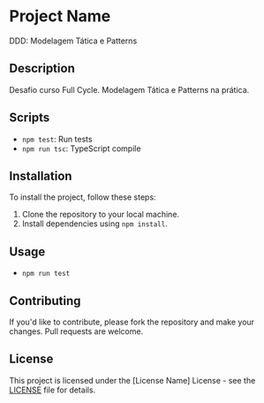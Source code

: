 # Project Name
DDD: Modelagem Tática e Patterns
## Description

Desafio curso Full Cycle. Modelagem Tática e Patterns na prática.

## Scripts

- `npm test`: Run tests
- `npm run tsc`: TypeScript compile

## Installation

To install the project, follow these steps:

1. Clone the repository to your local machine.
2. Install dependencies using `npm install`.

## Usage

- `npm run test`

## Contributing

If you'd like to contribute, please fork the repository and make your changes. Pull requests are welcome.

## License

This project is licensed under the [License Name] License - see the [LICENSE](LICENSE) file for details.

